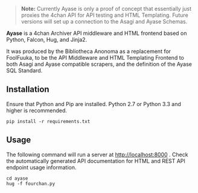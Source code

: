 > **Note:** Currently Ayase is only a proof of concept that essentially just proxies the 4chan API for API testing and HTML Templating. Future versions will set up a connection to the Asagi and Ayase Schemas.

**Ayase** is a 4chan Archiver API middleware and HTML frontend based on Python, Falcon, Hug, and Jinja2.

It was produced by the Bibliotheca Anonoma as a replacement for FoolFuuka, to be the API Middleware and HTML Templating Frontend to both Asagi and Ayase compatible scrapers, and the definition of the Ayase SQL Standard.

## Installation

Ensure that Python and Pip are installed. Python 2.7 or Python 3.3 and higher is recommended.

```
pip install -r requirements.txt
```

## Usage

The following command will run a server at <http://localhost:8000> . Check the automatically generated API documentation for HTML and REST API endpoint usage information.

```
cd ayase
hug -f fourchan.py
```
